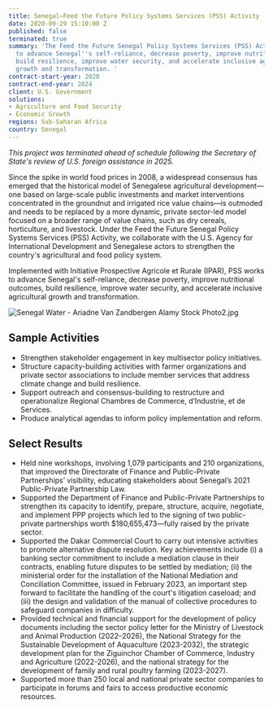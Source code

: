 ```yaml
---
title: Senegal—Feed the Future Policy Systems Services (PSS) Activity
date: 2020-09-29 15:10:00 Z
published: false
terminated: true
summary: 'The Feed the Future Senegal Policy Systems Services (PSS) Activity works
  to advance Senegal''s self-reliance, decrease poverty, improve nutritional outcomes,
  build resilience, improve water security, and accelerate inclusive agricultural
  growth and transformation. '
contract-start-year: 2020
contract-end-year: 2024
client: U.S. Government
solutions:
- Agriculture and Food Security
- Economic Growth
regions: Sub-Saharan Africa
country: Senegal
---
```


<aside><em>This project was terminated ahead of schedule following the Secretary of State's review of U.S. foreign assistance in 2025.</em></aside>

Since the spike in world food prices in 2008, a widespread consensus has emerged that the historical model of Senegalese agricultural development—one based on large-scale public investments and market interventions concentrated in the groundnut and irrigated rice value chains—is outmoded and needs to be replaced by a more dynamic, private sector-led model focused on a broader range of value chains, such as dry cereals, horticulture, and livestock. Under the Feed the Future Senegal Policy Systems Services (PSS) Activity, we collaborate with the U.S. Agency for International Development and Senegalese actors to strengthen the country's agricultural and food policy system.

Implemented with Initiative Prospective Agricole et Rurale (IPAR), PSS works to advance Senegal's self-reliance, decrease poverty, improve nutritional outcomes, build resilience, improve water security, and accelerate inclusive agricultural growth and transformation.

![Senegal Water - Ariadne Van Zandbergen  Alamy Stock Photo2.jpg](/uploads/Senegal%20Water%20-%20Ariadne%20Van%20Zandbergen%20%20Alamy%20Stock%20Photo2.jpg)

## Sample Activities

* Strengthen stakeholder engagement in key multisector policy initiatives.
* Structure capacity-building activities with farmer organizations and private sector associations to include member services that address climate change and build resilience.
* Support outreach and consensus-building to restructure and operationalize Regional Chambres de Commerce, d’Industrie, et de Services.
* Produce analytical agendas to inform policy implementation and reform.

## Select Results

* Held nine workshops, involving 1,079 participants and 210 organizations, that improved the Directorate of Finance and Public-Private Partnerships’ visibility, educating stakeholders about Senegal’s 2021 Public-Private Partnership Law.
* Supported the Department of Finance and Public-Private Partnerships to strengthen its capacity to identify, prepare, structure, acquire, negotiate, and implement PPP projects which led to the signing of two public-private partnerships worth $180,655,473—fully raised by the private sector.
* Supported the Dakar Commercial Court to carry out intensive activities to promote alternative dispute resolution. Key achievements include (i) a banking sector commitment to include a mediation clause in their contracts, enabling future disputes to be settled by mediation; (ii) the ministerial order for the installation of the National Mediation and Conciliation Committee, issued in February 2023, an important step forward to facilitate the handling of the court's litigation caseload; and (iii) the design and validation of the manual of collective procedures to safeguard companies in difficulty.
* Provided technical and financial support for the development of policy documents including the sector policy letter for the Ministry of Livestock and Animal Production (2022–2026), the National Strategy for the Sustainable Development of Aquaculture (2023-2032), the strategic development plan for the Ziguinchor Chamber of Commerce, Industry and Agriculture (2022-2026), and the national strategy for the development of family and rural poultry farming (2023-2027).
* Supported more than 250 local and national private sector companies to participate in forums and fairs to access productive economic resources.
